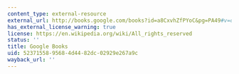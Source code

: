 ```yaml
---
content_type: external-resource
external_url: http://books.google.com/books?id=a8CxvhZfPYoC&pg=PA49#v=onepage
has_external_license_warning: true
license: https://en.wikipedia.org/wiki/All_rights_reserved
status: ''
title: Google Books
uid: 52371558-9568-4d44-82dc-02929e267a9c
wayback_url: ''
---
```


